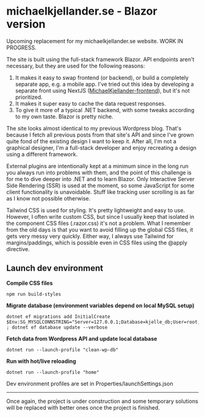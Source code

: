 # michaelkjellander.se - Blazor version

Upcoming replacement for my michaelkjellander.se website. WORK IN PROGRESS.

The site is built using the full-stack framework Blazor. API endpoints aren't necessary, 
but they are used for the following reasons:
1. It makes it easy to swap frontend (or backend), or build a completely separate app, e.g.
a mobile app. I've tried out this idea by developing a separate front using NextJS 
([MichaelKjellander-frontend](https://github.com/Apmannen/MichaelKjellander-frontend)), but
it's not prioritized.
2. It makes it super easy to cache the data request responses.
3. To give it more of a typical .NET backend, with some tweaks according to my own taste. 
Blazor is pretty niche.

The site looks almost identical to my previous Wordpress blog. That's because I fetch
all previous posts from that site's API and since I've grown quite fond of the existing design
I want to keep it. After all, I'm not a graphical designer, I'm a full-stack developer and
enjoy recreating a design using a different framework.

External plugins are intentionally kept at a minimum since in the long run you always run
into problems with them, and the point of this challenge is for me to dive deeper into
.NET and to learn Blazor. Only Interactive Server Side Rendering (SSR) is used at the moment,
so some JavaScript for some client functionality is unavoidable. Stuff like tracking user 
scrolling is as far as I know not possible otherwise.

Tailwind CSS is used for styling. It's pretty lightweight and easy to use. However, I often
write custom CSS, but since I usually keep that isolated in the component CSS files (.razor.css) 
it's not a problem. What I remember from the old days is that you want to avoid filling up the 
global CSS files, it gets very messy very quickly. Either way, I always use Tailwind for 
margins/paddings, which is possible even in CSS files using the @apply directive.

## Launch dev environment

**Compile CSS files**
```
npm run build-styles
```

**Migrate database (environment variables depend on local MySQL setup)**
```
dotnet ef migrations add InitialCreate
$Env:SG_MYSQLCONNSTRING="Server=127.0.0.1;Database=kjelle_db;User=root;Port=3306;SslMode=none;" ; dotnet ef database update --verbose
```

**Fetch data from Wordpress API and update local database**
```
dotnet run --launch-profile "clean-wp-db"
```
**Run with hot/live reloading**
```
dotnet run --launch-profile "home"
```
Dev environment profiles are set in Properties/launchSettings.json

-----

Once again, the project is under construction and some temporary solutions will be replaced
with better ones once the project is finished.
